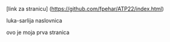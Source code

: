 [link za stranicu] (https://github.com/fpehar/ATP22/index.html)

luka-sarlija naslovnica


ovo je moja prva stranica
